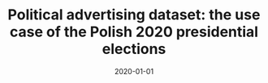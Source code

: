 ---
# Documentation: https://wowchemy.com/docs/managing-content/

title: 'Political advertising dataset: the use case of the Polish 2020 presidential
  elections'
subtitle: ''
summary: ''
authors:
- Łukasz M. Augustyniak
- rajda
- kajdanowicz
- Michał Bernaczyk
tags: []
categories: []
date: '2020-01-01'
lastmod: 2022-10-07T05:15:31Z
featured: false
draft: false

# Featured image
# To use, add an image named `featured.jpg/png` to your page's folder.
# Focal points: Smart, Center, TopLeft, Top, TopRight, Left, Right, BottomLeft, Bottom, BottomRight.
image:
  caption: ''
  focal_point: ''
  preview_only: false

# Projects (optional).
#   Associate this post with one or more of your projects.
#   Simply enter your project's folder or file name without extension.
#   E.g. `projects = ["internal-project"]` references `content/project/deep-learning/index.md`.
#   Otherwise, set `projects = []`.
projects: []
publishDate: '2022-10-07T05:15:30.150059Z'
publication_types:
- '1'
abstract: ''
publication: '*The Fourth Widening Natural Language Processing : Workshop Program
  of the Workshop, July 5, 2020, Seattle, USA : ACL 2020*'
doi: 10.18653/v1/2020.winlp-1.28
---
